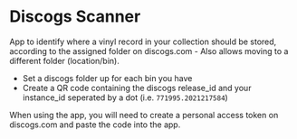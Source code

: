 # Discogs Scanner

App to identify where a vinyl record in your collection should be stored, according to the assigned folder on discogs.com - Also allows moving to a different folder (location/bin).

- Set a discogs folder up for each bin you have
- Create a QR code containing the discogs release_id and your instance_id seperated by a dot (i.e. `771995.2021217584`)

When using the app, you will need to create a personal access token on discogs.com and paste the code into the app.